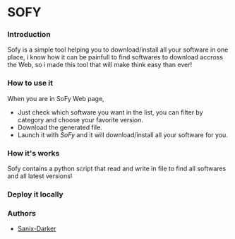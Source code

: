 # SOFY

### Introduction

Sofy is a simple tool helping you to download/install all your software in one place, i know how it can be painfull to find softwares to download accross the Web, so i made this tool that will make think easy than ever!

### How to use it

When you are in SoFy Web page,

- Just check which software you want in the list, you can filter by category and choose your favorite version.
- Download the generated file.
- Launch it with *SoFy* and it will download/install all your software for you.

### How it's works

Sofy contains a python script that read and write in file to find all softwares and all latest versions!

### Deploy it locally


### Authors

- [Sanix-Darker](https://github.com/sanix-darker)